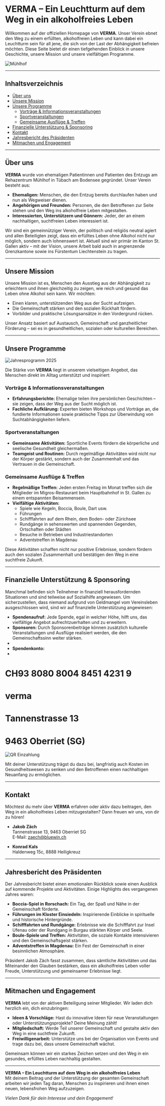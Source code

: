 # VERMA – Ein Leuchtturm auf dem Weg in ein alkoholfreies Leben

Willkommen auf der offiziellen Homepage von **VERMA**. Unser Verein ebnet den Weg zu einem erfüllten, alkoholfreien Leben und kann dabei ein Leuchtturm sein für all jene, die sich von der Last der Abhängigkeit befreien möchten. Diese Seite bietet dir einen tiefgehenden Einblick in unsere Geschichte, unsere Mission und unsere vielfältigen Programme.

![Mühlhof](img/muehlhof.jpg)

---

## Inhaltsverzeichnis

- [Über uns](#über-uns)
- [Unsere Mission](#unsere-mission)
- [Unsere Programme](#unsere-programme)
  - [Vorträge & Informationsveranstaltungen](#vorträge--informationsveranstaltungen)
  - [Sportveranstaltungen](#sportveranstaltungen)
  - [Gemeinsame Ausflüge & Treffen](#gemeinsame-ausflüge--treffen)
- [Finanzielle Unterstützung & Sponsoring](#finanzielle-unterstützung--sponsoring)
- [Kontakt](#kontakt)
- [Jahresbericht des Präsidenten](#jahresbericht-des-präsidenten)
- [Mitmachen und Engagement](#mitmachen-und-engagement)

---

## Über uns

**VERMA** wurde von ehemaligen Patientinnen und Patienten des Entzugs am Rehazentrum Mühlhof in Tübach am Bodensee gegründet. Unser Verein besteht aus:

- **Ehemaligen:** Menschen, die den Entzug bereits durchlaufen haben und nun als Wegweiser dienen.  
- **Angehörigen und Freunden:** Personen, die den Betroffenen zur Seite stehen und den Weg ins alkoholfreie Leben mitgestalten.  
- **Interessierten, Unterstützern und Gönnern:** Jeder, der an einem nachhaltigen, suchtfreien Leben interessiert ist.

Wir sind ein gemeinnütziger Verein, der politisch und religiös neutral agiert und allen Beteiligten zeigt, dass ein erfülltes Leben ohne Alkohol nicht nur möglich, sondern auch lohnenswert ist. Aktuell sind wir primär im Kanton St. Gallen aktiv – mit der Vision, unsere Arbeit bald auch in angrenzende Grenzkantone sowie ins Fürstentum Liechtenstein zu tragen.

---

## Unsere Mission

Unsere Mission ist es, Menschen den Ausstieg aus der Abhängigkeit zu erleichtern und ihnen gleichzeitig zu zeigen, wie reich und gesund das Leben ohne Alkohol sein kann. Wir möchten:
- Einen klaren, unterstützenden Weg aus der Sucht aufzeigen.
- Die Gemeinschaft stärken und den sozialen Rückhalt fördern.
- Vorbilder und praktische Lösungsansätze in den Vordergrund rücken.

Unser Ansatz basiert auf Austausch, Gemeinschaft und ganzheitlicher Förderung – sei es in gesundheitlichen, sozialen oder kulturellen Bereichen.

---

## Unsere Programme

![Jahresprogramm 2025](img/jahresprogramm_2025.jpg)


Die Stärke von **VERMA** liegt in unserem vielseitigen Angebot, das Menschen direkt im Alltag unterstützt und inspiriert:

### Vorträge & Informationsveranstaltungen

- **Erfahrungsberichte:** Ehemalige teilen ihre persönlichen Geschichten – sie zeigen, dass der Weg aus der Sucht möglich ist.  
- **Fachliche Aufklärung:** Experten bieten Workshops und Vorträge an, die fundierte Informationen sowie praktische Tipps zur Überwindung von Suchtabhängigkeiten liefern.

### Sportveranstaltungen

- **Gemeinsame Aktivitäten:** Sportliche Events fördern die körperliche und seelische Gesundheit gleichermaßen.  
- **Teamgeist und Routinen:** Durch regelmäßige Aktivitäten wird nicht nur der Körper gestärkt, sondern auch der Zusammenhalt und das Vertrauen in die Gemeinschaft.

### Gemeinsame Ausflüge & Treffen

- **Regelmäßige Treffen:** Jeden ersten Freitag im Monat treffen sich die Mitglieder im Migros-Restaurant beim Hauptbahnhof in St. Gallen zu einem entspannten Beisammensein.
- **Vielfältige Aktivitäten:**  
  - Spiele wie Kegeln, Boccia, Boule, Dart usw.  
  - Führungen 
  - Schifffahrten auf dem Rhein, dem Boden- oder Zürichsee
  - Rundgänge in sehenswerten und spannenden Gegenden, Ortschaften oder Städten 
  - Besuche in Betrieben und Industriestandorten
  - Adventstreffen in Magdenau

Diese Aktivitäten schaffen nicht nur positive Erlebnisse, sondern fördern auch den sozialen Zusammenhalt und bestätigen den Weg in eine suchtfreie Zukunft.

---

## Finanzielle Unterstützung & Sponsoring

Manchmal befinden sich Teilnehmer in finanziell herausfordernden Situationen und sind teilweise auf Sozialhilfe angewiesen. Um sicherzustellen, dass niemand aufgrund von Geldmangel vom Vereinsleben ausgeschlossen wird, sind wir auf finanzielle Unterstützung angewiesen:

- **Spendenaufruf:** Jede Spende, egal in welcher Höhe, hilft uns, das vielfältige Angebot aufrechtzuerhalten und zu erweitern.  
- **Sponsoren:** Durch Sponsorenbeiträge können zusätzlich kulturelle Veranstaltungen und Ausflüge realisiert werden, die den Gemeinschaftssinn weiter stärken.
- 
- **Spendenkonto:**
-   
# CH93 8080 8004 8451 4231 9

# verma
# Tannenstrasse 13
# 9463 Oberriet (SG)

![QR Einzahlung](img/qr_code.jpg)


Mit deiner Unterstützung trägst du dazu bei, langfristig auch Kosten im Gesundheitswesen zu senken und den Betroffenen einen nachhaltigen Neuanfang zu ermöglichen.

---

## Kontakt

Möchtest du mehr über **VERMA** erfahren oder aktiv dazu beitragen, den Weg in ein alkoholfreies Leben mitzugestalten? Dann freuen wir uns, von dir zu hören!

- **Jakob Zäch**  
Tannenstrasse 13, 9463 Oberriet SG  
E-Mail: [zaech@bluewin.ch](mailto:zaech@bluewin.ch)

- **Konrad Kals**  
Haldenweg 15c, 8888 Heiligkreuz  


---

## Jahresbericht des Präsidenten

Der Jahresbericht bietet einen emotionalen Rückblick sowie einen Ausblick auf kommende Projekte und Aktivitäten. Einige Highlights des vergangenen Jahres waren:

- **Boccia-Spiel in Rorschach:** Ein Tag, der Spaß und Nähe in der Gemeinschaft förderte.
- **Führungen im Kloster Einsiedeln:** Inspirierende Einblicke in spirituelle und historische Hintergründe.
- **Schifffahrten und Rundgänge:** Erlebnisse wie die Schifffahrt zur Insel Ufenau oder der Rundgang in Burgau stärkten Körper und Seele.
- **Boule-Spiele und Treffen:** Aktivitäten, die soziale Kontakte intensivieren und den Gemeinschaftsgeist stärken.
- **Adventstreffen in Magdenau:** Ein Fest der Gemeinschaft in einer besinnlichen Atmosphäre.

Präsident Jakob Zäch fasst zusammen, dass sämtliche Aktivitäten und das Miteinander den Glauben bestärken, dass ein alkoholfreies Leben voller Freude, Unterstützung und gemeinsamer Erlebnisse liegt.

---

## Mitmachen und Engagement

**VERMA** lebt von der aktiven Beteiligung seiner Mitglieder. Wir laden dich herzlich ein, dich einzubringen:

- **Ideen & Vorschläge:** Hast du innovative Ideen für neue Veranstaltungen oder Unterstützungsprojekte? Deine Meinung zählt!
- **Mitgliedschaft:** Werde Teil unserer Gemeinschaft und gestalte aktiv den Weg in eine suchtfreie Zukunft.
- **Freiwilligenarbeit:** Unterstütze uns bei der Organisation von Events und trage dazu bei, dass unsere Gemeinschaft wächst.

Gemeinsam können wir ein starkes Zeichen setzen und den Weg in ein gesundes, erfülltes Leben nachhaltig gestalten.

---

**VERMA – Ein Leuchtturm auf dem Weg in ein alkoholfreies Leben**  
Mit deinem Beitrag und der Unterstützung der gesamten Gemeinschaft arbeiten wir jeden Tag daran, Menschen zu inspirieren und ihnen einen neuen, lebensfrohen Weg aufzuzeigen.

*Vielen Dank für dein Interesse und dein Engagement!*
